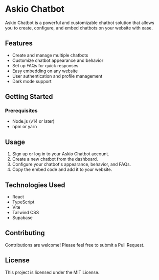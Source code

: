 # Askio Chatbot

Askio Chatbot is a powerful and customizable chatbot solution that allows you to create, configure, and embed chatbots on your website with ease.

## Features

- Create and manage multiple chatbots
- Customize chatbot appearance and behavior
- Set up FAQs for quick responses
- Easy embedding on any website
- User authentication and profile management
- Dark mode support

## Getting Started

### Prerequisites

- Node.js (v14 or later)
- npm or yarn

## Usage

1. Sign up or log in to your Askio Chatbot account.
2. Create a new chatbot from the dashboard.
3. Configure your chatbot's appearance, behavior, and FAQs.
4. Copy the embed code and add it to your website.

## Technologies Used

- React
- TypeScript
- Vite
- Tailwind CSS
- Supabase

## Contributing

Contributions are welcome! Please feel free to submit a Pull Request.

## License

This project is licensed under the MIT License.
